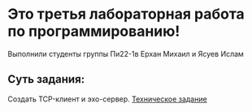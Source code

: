 # Это третья лабораторная работа по программированию!
Выполнили студенты группы Пи22-1в Ерхан Михаил и Ясуев Ислам

## Суть задания: 
Создать TCP-клиент и эхо-сервер. [Техническое задание](https://github.com/MichaelErhan/Programming_Laba_3/blob/main/%D0%A2%D0%97_%D0%9B%D0%B0%D0%B1%D0%B03.txt)
